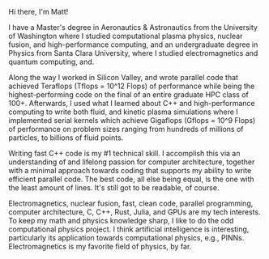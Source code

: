 Hi there, I'm Matt! 

I have a Master's degree in Aeronautics & Astronautics from the University of Washington where I studied computational plasma physics, nuclear fusion, and high-performance computing, and an undergraduate degree in Physics from Santa Clara University, where I studied electromagnetics and quantum computing, and. 

Along the way I worked in Silicon Valley, and wrote parallel code that achieved Teraflops (Tflops = 10^12 Flops) of performance while being the highest-performing code on the final of an entire graduate HPC class of 100+. Afterwards, I used what I learned about C++ and high-performance computing to write both fluid, and kinetic plasma simulations where I implemented serial kernels which achieve Gigaflops (Gflops = 10^9 Flops) of performance on problem sizes ranging from hundreds of millions of particles, to billions of fluid points. 

Writing fast C++ code is my #1 technical skill. I accomplish this via an understanding of and lifelong passion for computer architecture, together with a minimal approach towards coding that supports my ability to write efficient parallel code. The best code, all else being equal, is the one with the least amount of lines. It's still got to be readable, of course. 

Electromagnetics, nuclear fusion, fast, clean code, parallel programming, computer architecture, C, C++, Rust, Julia, and GPUs are my tech interests. To keep my math and physics knowledge sharp, I like to do the odd computational physics project. I think artificial intelligence is interesting, particularly its application towards computational physics, e.g., PINNs. Electromagnetics is my favorite field of physics, by far.
